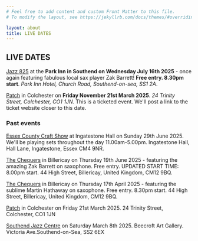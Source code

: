 ```yaml
---
# Feel free to add content and custom Front Matter to this file.
# To modify the layout, see https://jekyllrb.com/docs/themes/#overriding-theme-defaults

layout: about
title: LIVE DATES
---
```


<h2>LIVE DATES</h2>

[Jazz 825](https://jazz825.co.uk/) at the **Park Inn in Southend on Wednesday July 16th 2025** - once again featuring fabulous local sax player Zak Barrett! **Free entry. 8.30pm start**.  *Park Inn Hotel, Church Road, Southend-on-sea, SS1 2A*.

[Patch](https://www.patchcolchester.co.uk/events) in Colchester on **Friday November 21st March 2025**. *24 Trinity Street, Colchester, CO1 1JN.* This is a ticketed event. We'll post a link to the ticket website closer to this date.

<h3>Past events</h3>

[Essex County Craft Show](https://county-events.co.uk/essex-county-craft-show/) at Ingatestone Hall on Sunday 29th June 2025. We'll be playing sets throughout the day 11.00am-5.00pm. Ingatestone Hall, Hall Lane, Ingatestone, Essex CM4 9NR.

[The Chequers](https://www.facebook.com/thechequersbillericay) in Billericay on Thursday 19th June 2025 - featuring the amazing Zak Barrett on saxophone. Free entry. UPDATED START TIME: 8.00pm start. 44 High Street, Billericay, United Kingdom, CM12 9BQ.

[The Chequers](https://www.facebook.com/thechequersbillericay) in Billericay on Thursday 17th April 2025 - featuring the sublime Martin Hathaway on saxophone. Free entry. 8.30pm start. 44 High Street, Billericay, United Kingdom, CM12 9BQ.

[Patch](https://www.patchcolchester.co.uk/events) in Colchester on Friday 21st March 2025. 24 Trinity Street, Colchester, CO1 1JN

[Southend Jazz Centre](https://www.thejazzcentreuk.co.uk/events/jazz-825-presents-amalgam-2) on Saturday March 8th 2025. Beecroft Art Gallery. Victoria Ave.Southend-on-Sea, SS2 6EX
